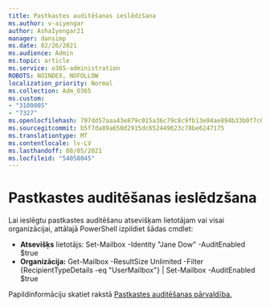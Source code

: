 ```yaml
---
title: Pastkastes auditēšanas ieslēdzšana
ms.author: v-aiyengar
author: AshaIyengar21
manager: dansimp
ms.date: 02/26/2021
ms.audience: Admin
ms.topic: article
ms.service: o365-administration
ROBOTS: NOINDEX, NOFOLLOW
localization_priority: Normal
ms.collection: Adm_O365
ms.custom:
- "3100005"
- "7327"
ms.openlocfilehash: 797dd57aaa43e879c015a36c79c8c9fb13e04ae894b33b0f7c6d9694d1ae1960
ms.sourcegitcommit: b5f7da89a650d2915dc652449623c78be6247175
ms.translationtype: MT
ms.contentlocale: lv-LV
ms.lasthandoff: 08/05/2021
ms.locfileid: "54058045"
---
```

# <a name="turn-on-mailbox-auditing"></a>Pastkastes auditēšanas ieslēdzšana

Lai ieslēgtu pastkastes auditēšanu atsevišķam lietotājam vai visai organizācijai, attālajā PowerShell izpildiet šādas cmdlet:

- **Atsevišķs** lietotājs: Set-Mailbox -Identity "Jane Dow" -AuditEnabled $true
- **Organizācija:** Get-Mailbox -ResultSize Unlimited -Filter {RecipientTypeDetails -eq "UserMailbox"} | Set-Mailbox -AuditEnabled $true

Papildinformāciju skatiet rakstā [Pastkastes auditēšanas pārvaldība.](https://go.microsoft.com/fwlink/?linkid=2103668)